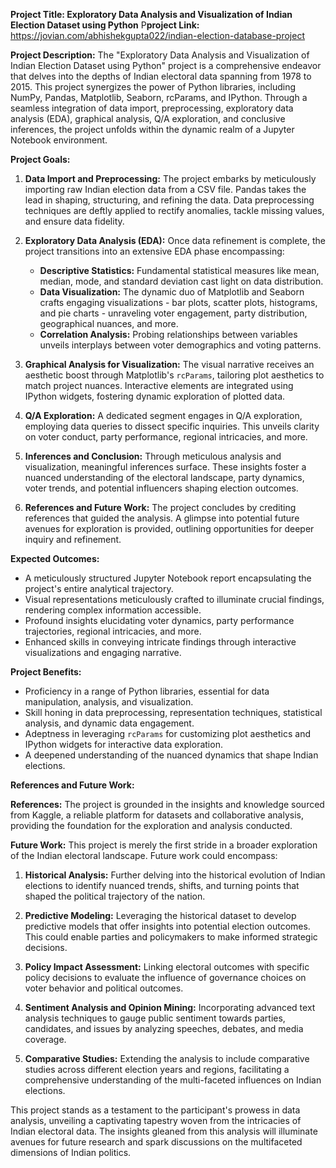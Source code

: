 **Project Title: Exploratory Data Analysis and Visualization of Indian Election Dataset using Python**
P**project Link:** https://jovian.com/abhishekgupta022/indian-election-database-project

**Project Description:**
The "Exploratory Data Analysis and Visualization of Indian Election Dataset using Python" project is a comprehensive endeavor that delves into the depths of Indian electoral data spanning from 1978 to 2015. This project synergizes the power of Python libraries, including NumPy, Pandas, Matplotlib, Seaborn, rcParams, and IPython. Through a seamless integration of data import, preprocessing, exploratory data analysis (EDA), graphical analysis, Q/A exploration, and conclusive inferences, the project unfolds within the dynamic realm of a Jupyter Notebook environment.

**Project Goals:**

1. **Data Import and Preprocessing:** The project embarks by meticulously importing raw Indian election data from a CSV file. Pandas takes the lead in shaping, structuring, and refining the data. Data preprocessing techniques are deftly applied to rectify anomalies, tackle missing values, and ensure data fidelity.

2. **Exploratory Data Analysis (EDA):** Once data refinement is complete, the project transitions into an extensive EDA phase encompassing:
   - **Descriptive Statistics:** Fundamental statistical measures like mean, median, mode, and standard deviation cast light on data distribution.
   - **Data Visualization:** The dynamic duo of Matplotlib and Seaborn crafts engaging visualizations - bar plots, scatter plots, histograms, and pie charts - unraveling voter engagement, party distribution, geographical nuances, and more.
   - **Correlation Analysis:** Probing relationships between variables unveils interplays between voter demographics and voting patterns.

3. **Graphical Analysis for Visualization:** The visual narrative receives an aesthetic boost through Matplotlib's `rcParams`, tailoring plot aesthetics to match project nuances. Interactive elements are integrated using IPython widgets, fostering dynamic exploration of plotted data.

4. **Q/A Exploration:** A dedicated segment engages in Q/A exploration, employing data queries to dissect specific inquiries. This unveils clarity on voter conduct, party performance, regional intricacies, and more.

5. **Inferences and Conclusion:** Through meticulous analysis and visualization, meaningful inferences surface. These insights foster a nuanced understanding of the electoral landscape, party dynamics, voter trends, and potential influencers shaping election outcomes.

6. **References and Future Work:** The project concludes by crediting references that guided the analysis. A glimpse into potential future avenues for exploration is provided, outlining opportunities for deeper inquiry and refinement.

**Expected Outcomes:**
- A meticulously structured Jupyter Notebook report encapsulating the project's entire analytical trajectory.
- Visual representations meticulously crafted to illuminate crucial findings, rendering complex information accessible.
- Profound insights elucidating voter dynamics, party performance trajectories, regional intricacies, and more.
- Enhanced skills in conveying intricate findings through interactive visualizations and engaging narrative.

**Project Benefits:**
- Proficiency in a range of Python libraries, essential for data manipulation, analysis, and visualization.
- Skill honing in data preprocessing, representation techniques, statistical analysis, and dynamic data engagement.
- Adeptness in leveraging `rcParams` for customizing plot aesthetics and IPython widgets for interactive data exploration.
- A deepened understanding of the nuanced dynamics that shape Indian elections.

**References and Future Work:**

**References:** The project is grounded in the insights and knowledge sourced from Kaggle, a reliable platform for datasets and collaborative analysis, providing the foundation for the exploration and analysis conducted.

**Future Work:** This project is merely the first stride in a broader exploration of the Indian electoral landscape. Future work could encompass:

1. **Historical Analysis:** Further delving into the historical evolution of Indian elections to identify nuanced trends, shifts, and turning points that shaped the political trajectory of the nation.

2. **Predictive Modeling:** Leveraging the historical dataset to develop predictive models that offer insights into potential election outcomes. This could enable parties and policymakers to make informed strategic decisions.

3. **Policy Impact Assessment:** Linking electoral outcomes with specific policy decisions to evaluate the influence of governance choices on voter behavior and political outcomes.

4. **Sentiment Analysis and Opinion Mining:** Incorporating advanced text analysis techniques to gauge public sentiment towards parties, candidates, and issues by analyzing speeches, debates, and media coverage.

5. **Comparative Studies:** Extending the analysis to include comparative studies across different election years and regions, facilitating a comprehensive understanding of the multi-faceted influences on Indian elections.

This project stands as a testament to the participant's prowess in data analysis, unveiling a captivating tapestry woven from the intricacies of Indian electoral data. The insights gleaned from this analysis will illuminate avenues for future research and spark discussions on the multifaceted dimensions of Indian politics.
